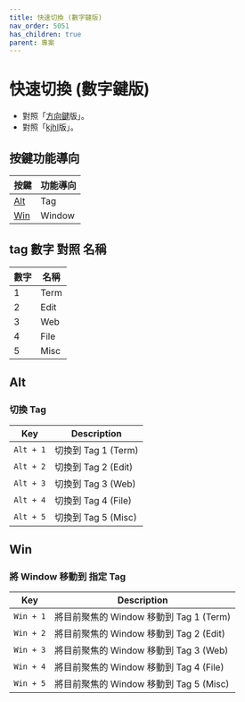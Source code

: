 ```yaml
---
title: 快速切換 (數字鍵版)
nav_order: 5051
has_children: true
parent: 專案
---
```



# 快速切換 (數字鍵版)

* 對照「[方向鍵](quick-switch-by-arrow-key)版」。
* 對照「[kjhl](quick-switch-by-kjhl-key)版」。


## 按鍵功能導向

| 按鍵 | 功能導向 |
| --- | --- |
| [Alt](#alt) | Tag |
| [Win](#win) | Window |

## tag 數字 對照 名稱

| 數字 | 名稱 |
| --- | --- |
| 1 | Term |
| 2 | Edit |
| 3 | Web |
| 4 | File |
| 5 | Misc |


## Alt

### 切換 Tag

| Key | Description |
| --- | --- |
| `Alt + 1` | 切換到 Tag 1 (Term) |
| `Alt + 2` | 切換到 Tag 2 (Edit) |
| `Alt + 3` | 切換到 Tag 3 (Web) |
| `Alt + 4` | 切換到 Tag 4 (File) |
| `Alt + 5` | 切換到 Tag 5 (Misc) |


## Win

### 將 Window 移動到 指定 Tag

| Key | Description |
| --- | --- |
| `Win + 1` | 將目前聚焦的 Window 移動到 Tag 1 (Term) |
| `Win + 2` | 將目前聚焦的 Window 移動到 Tag 2 (Edit) |
| `Win + 3` | 將目前聚焦的 Window 移動到 Tag 3 (Web) |
| `Win + 4` | 將目前聚焦的 Window 移動到 Tag 4 (File) |
| `Win + 5` | 將目前聚焦的 Window 移動到 Tag 5 (Misc) |
